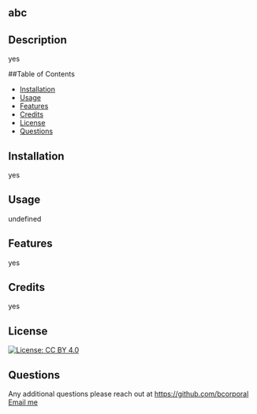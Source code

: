   ## abc

  
  ## Description
  yes


  ##Table of Contents
  - [Installation](#installation)
  - [Usage](#usage)
  - [Features](#features)
  - [Credits](#credits)
  - [License](#license)
  - [Questions](#questions)


  ## Installation
  yes
  

  ## Usage
  undefined


  ## Features
  yes


  ## Credits
  yes


  ## License
  [![License: CC BY 4.0](https://img.shields.io/badge/License-CC%20BY%204.0-lightgrey.svg)](https://creativecommons.org/licenses/by/4.0/)
  

  ## Questions
  Any additional questions please reach out at https://github.com/bcorporal
  [Email me](mailto:bcorporal@gmail.com)